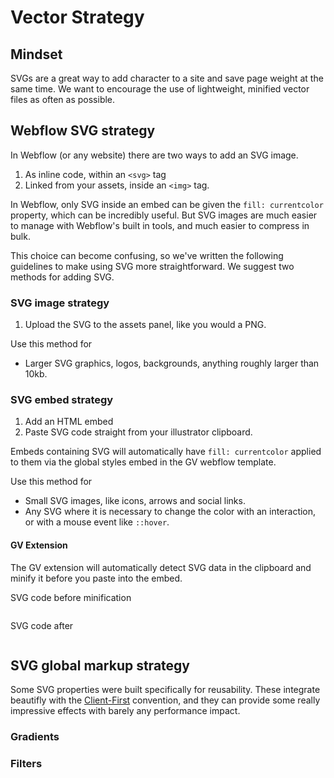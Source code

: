 <!--gv-markdown-->

# Vector Strategy

## Mindset

SVGs are a great way to add character to a site and save page weight at the same time. We want to encourage the use of lightweight, minified vector files as often as possible.

## Webflow SVG strategy

In Webflow (or any website) there are two ways to add an SVG image.

1.  As inline code, within an `<svg>` tag
2.  Linked from your assets, inside an `<img>` tag.

In Webflow, only SVG inside an embed can be given the `fill: currentcolor` property, which can be incredibly useful. But SVG images are much easier to manage with Webflow's built in tools, and much easier to compress in bulk.

This choice can become confusing, so we've written the following guidelines to make using SVG more straightforward. We suggest two methods for adding SVG.

### SVG image strategy

1. Upload the SVG to the assets panel, like you would a PNG.

Use this method for

-   Larger SVG graphics, logos, backgrounds, anything roughly larger than 10kb.

### SVG embed strategy

1. Add an HTML embed
2. Paste SVG code straight from your illustrator clipboard.

Embeds containing SVG will automatically have `fill: currentcolor` applied to them via the global styles embed in the GV webflow template.

Use this method for

-   Small SVG images, like icons, arrows and social links.
-   Any SVG where it is necessary to change the color with an interaction, or with a mouse event like `::hover`.

#### GV Extension

The GV extension will automatically detect SVG data in the clipboard and minify it before you paste into the embed.

SVG code before minification
```

```

SVG code after 
```

```

## SVG global markup strategy 

Some SVG properties were built specifically for reusability. These integrate beautifly with the [Client-First]() convention, and they can provide some really impressive effects with barely any performance impact.

### Gradients

### Filters

